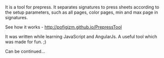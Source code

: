 It is a tool for prepress. It separates signatures to press sheets according to the setup parameters, such as all pages, color pages, min and max page in signatures.

See how it works - http://pofigizm.github.io/PrepressTool

It was written while learning JavaScript and AngularJs. A useful tool which was made for fun. ;)

Can be continued...
